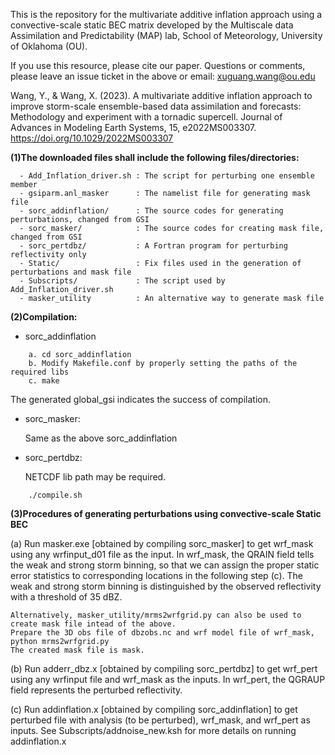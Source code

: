 This is the repository for the multivariate additive inflation approach using a convective-scale static BEC matrix developed by the Multiscale data Assimilation and Predictability (MAP) lab, School of Meteorology, University of Oklahoma (OU).

If you use this resource, please cite our paper. Questions or comments, please leave an issue ticket in the above or email: xuguang.wang@ou.edu

Wang, Y., & Wang, X. (2023). A multivariate additive inflation approach to improve storm-scale ensemble-based data assimilation and forecasts: Methodology and experiment with a tornadic supercell. Journal of Advances in Modeling Earth Systems, 15, e2022MS003307. https://doi.org/10.1029/2022MS003307


**(1)The downloaded files shall include the following files/directories:**
```
  - Add_Inflation_driver.sh : The script for perturbing one ensemble member
  - gsiparm.anl_masker      : The namelist file for generating mask file
  - sorc_addinflation/      : The source codes for generating perturbations, changed from GSI
  - sorc_masker/            : The source codes for creating mask file, changed from GSI
  - sorc_pertdbz/           : A Fortran program for perturbing reflectivity only
  - Static/                 : Fix files used in the generation of perturbations and mask file
  - Subscripts/             : The script used by Add_Inflation_driver.sh
  - masker_utility          : An alternative way to generate mask file
```

**(2)Compilation:**
  - sorc_addinflation
```
    a. cd sorc_addinflation
    b. Modify Makefile.conf by properly setting the paths of the required libs
    c. make
```
  The generated global_gsi indicates the success of compilation.

  - sorc_masker:
    
    Same as the above sorc_addinflation

  - sorc_pertdbz:

    NETCDF lib path may be required.
```
    ./compile.sh
```

**(3)Procedures of generating perturbations using convective-scale Static BEC**

(a) Run masker.exe [obtained by compiling sorc_masker] to get wrf_mask using any wrfinput_d01 file as the input.
    In wrf_mask, the QRAIN field tells the weak and strong storm binning, so that we can assign the proper
    static error statistics to corresponding locations in the following step (c). The weak and strong
    storm binning is distinguished by the observed reflectivity with a threshold of 35 dBZ.

    Alternatively, masker_utility/mrms2wrfgrid.py can also be used to create mask file intead of the above.
    Prepare the 3D obs file of dbzobs.nc and wrf model file of wrf_mask,
    python mrms2wrfgrid.py
    The created mask file is mask.

(b) Run adderr_dbz.x [obtained by compiling sorc_pertdbz] to get wrf_pert using any wrfinput file and wrf_mask as the inputs.
    In wrf_pert, the QGRAUP field represents the perturbed reflectivity.

(c) Run addinflation.x [obtained by compiling sorc_addinflation] to get perturbed file
    with analysis (to be perturbed), wrf_mask, and wrf_pert as inputs.
    See Subscripts/addnoise_new.ksh for more details on running addinflation.x
